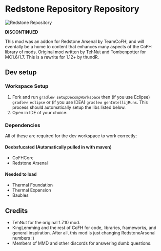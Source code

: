 Redstone Repository Repository
==============

![](https://github.com/thundR/RedstoneRepository/raw/master/src/main/resources/assets/redstonerepository/textures/logo.png "Redstone Repository")

**DISCONTINUED**

This mod was an addon for Redstone Arsenal by TeamCoFH, and will eventally be a home to content that enhances many aspects of the CoFH library of mods. Original mod written by TehNut and Tombenpotter for MC1.6/1.7. This is a rewrite for 1.12+ by thundR. 

## Dev setup

### Workspace Setup
1. Fork and run `gradlew setupDecompWorkspace` then (if you use Eclipse) `gradlew eclipse` or (if you use IDEA) `gradlew genIntellijRuns`. This process should automatically setup the libs listed below.
2. Open in IDE of your choice.

### Dependencies
All of these are required for the dev workspace to work correctly:

#### Deobsfucated (Automatically pulled in with maven)
* CoFHCore 
* Redstone Arsenal 

#### Needed to load
* Thermal Foundation 
* Thermal Expansion
* Baubles

## Credits
 - TehNut for the original 1.7.10 mod.
 - KingLemming and the rest of CoFH for code, libraries, frameworks, and general inspiration. After all, this mod is just changing RedstoneArsenal numbers :)
 - Members of MMD and other discords for answering dumb questions. 
 
